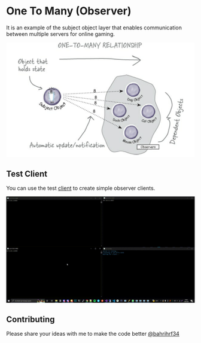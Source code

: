 # One To Many (Observer)

It is an example of the subject object layer that enables communication between multiple servers for online gaming.

![one-to-many](https://github.com/bahri-hirfanoglu/one-to-many/blob/main/one-to-many.png)

## Test Client

You can use the test [client](https://github.com/bahri-hirfanoglu/one-to-many/tree/c%23-test-client/test-client) to create simple observer clients.

![test-client](https://github.com/bahri-hirfanoglu/one-to-many/blob/main/test-gif-v2.gif)


## Contributing

Please share your ideas with me to make the code better [@bahrihrf34](https://twitter.com/bahrihrf34)
